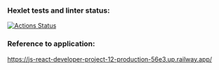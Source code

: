 ### Hexlet tests and linter status:
[![Actions Status](https://github.com/viskuzi/js-react-developer-project-12/workflows/hexlet-check/badge.svg)](https://github.com/viskuzi/js-react-developer-project-12/actions)

### Reference to application:
https://js-react-developer-project-12-production-56e3.up.railway.app/
